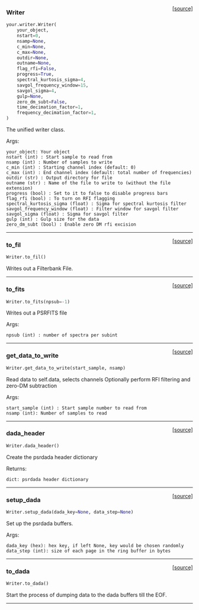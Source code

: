 <span style="float:right;">[[source]](https://github.com/thepetabyteproject/your/blob/master/your/writer.py#L19)</span>

### Writer


```python
your.writer.Writer(
    your_object,
    nstart=0,
    nsamp=None,
    c_min=None,
    c_max=None,
    outdir=None,
    outname=None,
    flag_rfi=False,
    progress=True,
    spectral_kurtosis_sigma=4,
    savgol_frequency_window=15,
    savgol_sigma=4,
    gulp=None,
    zero_dm_subt=False,
    time_decimation_factor=1,
    frequency_decimation_factor=1,
)
```


The unified writer class.

Args: 


    your_object: Your object
    nstart (int) : Start sample to read from
    nsamp (int) : Number of samples to write
    c_min (int) : Starting channel index (default: 0)
    c_max (int) : End channel index (default: total number of frequencies)
    outdir (str) : Output directory for file
    outname (str) : Name of the file to write to (without the file extension)
    progress (bool) : Set to it to false to disable progress bars
    flag_rfi (bool) : To turn on RFI flagging
    spectral_kurtosis_sigma (float) : Sigma for spectral kurtosis filter
    savgol_frequency_window (float) : Filter window for savgol filter
    savgol_sigma (float) : Sigma for savgol filter
    gulp (int) : Gulp size for the data
    zero_dm_subt (bool) : Enable zero DM rfi excision


----

<span style="float:right;">[[source]](https://github.com/thepetabyteproject/your/blob/master/your/writer.py#L192)</span>

### to_fil


```python
Writer.to_fil()
```


Writes out a Filterbank File.


----

<span style="float:right;">[[source]](https://github.com/thepetabyteproject/your/blob/master/your/writer.py#L238)</span>

### to_fits


```python
Writer.to_fits(npsub=-1)
```


Writes out a PSRFITS file

Args: 

    npsub (int) : number of spectra per subint


----

<span style="float:right;">[[source]](https://github.com/thepetabyteproject/your/blob/master/your/writer.py#L156)</span>

### get_data_to_write


```python
Writer.get_data_to_write(start_sample, nsamp)
```


Read data to self.data, selects channels
Optionally perform RFI filtering and zero-DM subtraction

Args: 


    start_sample (int) : Start sample number to read from
    nsamp (int): Number of samples to read


----

<span style="float:right;">[[source]](https://github.com/thepetabyteproject/your/blob/master/your/writer.py#L343)</span>

### dada_header


```python
Writer.dada_header()
```


Create the psrdada header dictionary

Returns: 

    dict: psrdada header dictionary


----

<span style="float:right;">[[source]](https://github.com/thepetabyteproject/your/blob/master/your/writer.py#L365)</span>

### setup_dada


```python
Writer.setup_dada(dada_key=None, data_step=None)
```


Set up the psrdada buffers.

Args: 

    dada_key (hex): hex key, if left None, key would be chosen randomly
    data_step (int): size of each page in the ring buffer in bytes


----

<span style="float:right;">[[source]](https://github.com/thepetabyteproject/your/blob/master/your/writer.py#L395)</span>

### to_dada


```python
Writer.to_dada()
```


Start the process of dumping data to the dada buffers till the EOF.


----

